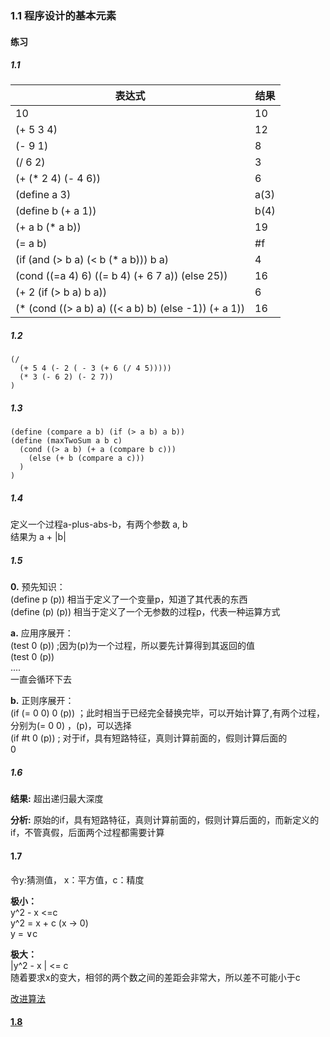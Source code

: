 ### 1.1 程序设计的基本元素

#### 练习
##### 1.1

表达式|结果     
-|-   
10|10    
(+ 5 3 4)|12   
(- 9 1)|8    
(/ 6 2)|3  
(+ (* 2 4) (- 4 6))|6  
(define a 3)|a(3)    
(define b (+ a 1))|b(4)  
(+ a b (* a b))|19  
(= a b)|#f  
(if (and (> b a) (< b (* a b))) b a)|4  
(cond ((=a 4) 6) ((= b 4) (+ 6 7 a)) (else 25))|16  
(+ 2 (if (> b a) b a))|6
(* (cond ((> a b) a) ((< a b) b) (else -1)) (+ a 1))|16   

##### 1.2    

    (/
      (+ 5 4 (- 2 ( - 3 (+ 6 (/ 4 5)))))  
      (* 3 (- 6 2) (- 2 7))
    )    

##### 1.3   

    (define (compare a b) (if (> a b) a b))   
    (define (maxTwoSum a b c)   
      (cond ((> a b) (+ a (compare b c)))     
        (else (+ b (compare a c)))
      )
    )     

##### 1.4   
定义一个过程a-plus-abs-b，有两个参数 a, b     
结果为 a + |b|      

##### 1.5  
**0.** 预先知识：   
(define p (p)) 相当于定义了一个变量p，知道了其代表的东西       
(define (p) (p)) 相当于定义了一个无参数的过程p，代表一种运算方式

**a.** 应用序展开：   
(test 0 (p))  ;因为(p)为一个过程，所以要先计算得到其返回的值   
(test 0 (p))    
....    
一直会循环下去      

**b.** 正则序展开：  
(if (= 0 0) 0 (p))  ；此时相当于已经完全替换完毕，可以开始计算了,有两个过程，分别为(= 0 0) ，(p)，可以选择     
(if #t 0 (p))        ; 对于if，具有短路特征，真则计算前面的，假则计算后面的   
0    

##### 1.6  
**结果:** 超出递归最大深度   

**分析:** 原始的if，具有短路特征，真则计算前面的，假则计算后面的，而新定义的if，不管真假，后面两个过程都需要计算

#### 1.7    
令y:猜测值， x：平方值，c：精度    

**极小：**    
y^2 - x <=c   
y^2 = x + c  (x -> 0)   
y = ∨c   

**极大：**     
|y^2 - x | <= c   
随着要求x的变大，相邻的两个数之间的差距会非常大，所以差不可能小于c     

[改进算法](improvesqre.scm)      

#### [1.8](cuberoot.scm)
